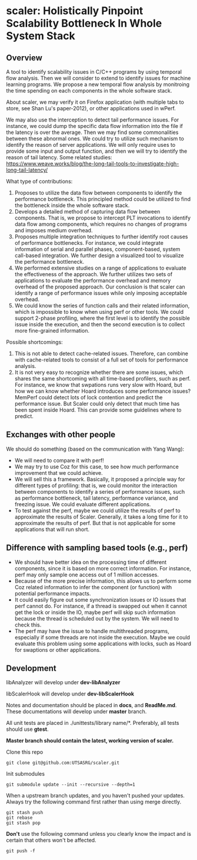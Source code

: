 # scaler: Holistically Pinpoint Scalability Bottleneck In Whole System Stack

## Overview

A tool to identify scalability issues in C/C++ programs by using temporal flow analysis. Then we will consider to extend to identify issues for machine learning programs. We propose a new temporal flow analysis by monitroing the time spending on each components in the whole software stack. 

About scaler, we may verify it on Firefox application (with multiple tabs to store, see Shan Lu's paper-2012), or other applications used in wPerf. 

We may also use the interception to detect tail performance issues. For instance, we could dump the specific data flow information into the file if the latency is over the average. Then we may find some commonalities between these abnormal ones. We could try to utilize such mechanism to identify the reason of server applications. We will only require uses to provide some input and output function, and then we will try to identify the reason of tail latency. 
Some related studies:
https://www.weave.works/blog/the-long-tail-tools-to-investigate-high-long-tail-latency/

What type of contributions: 

1. Proposes to utilize the data flow between components to identify the performance bottleneck. This principled method could be utilized to find the bottleneck inside the whole software stack. 
2. Develops a detailed method of capturing data flow between components. That is, we propose to intercept PLT invocations to identify data flow among components, which requires no changes of programs and imposes medium overhead. 
3. Proposes multiple integration techniques to further identify root causes of performance bottlenecks. For instance, we could integrate information of serial and parallel phases, component-based, system call-based integration. We further design a visualized tool to visualize the performance bottleneck. 
4. We performed extensive studies on a range of applications to evaluate the effectiveness of the approach. We further utilizes two sets of applications to evaluate the performance overhead and memory overhead of the proposed approach. Our conclusion is that scaler can identify a range of performance issues while only imposing acceptable overhead.
5. We could know the series of function calls and their related information, which is impossible to know when using perf or other tools. We could support 2-phase profiling, where the first level is to identify the possible issue inside the execution, and then the second execution is to collect more fine-grained information. 

Possible shortcomings: 
1. This is not able to detect cache-related issues. Therefore, can combine with cache-related tools to consist of a full set of tools for performance analysis. 
2. It is not very easy to recognize whether there are some issues, which shares the same shortcoming with all time-based profilers, such as perf. For instance, we know that swpations runs very slow with Hoard, but how we can know whether Hoard introduces some performance issues? MemPerf could detect lots of lock contention and predict the performance issue. But Scaler could only detect that much time has been spent inside Hoard. This can provide some guidelines where to predict. 

## Exchanges with other people

We should do something (based on the communication with Yang Wang): 
- We will need to compare it with perf!
- We may try to use Coz for this case, to see how much performance improvement that we could achieve. 
- We will sell this a framework. Basically, it proposed a principle way for different types of profiling: that is, we could monitor the interaction between components to identify a series of performance issues, such as performance bottleneck, tail latency, performance variance, and freezing issue. We could evaluate different applications. 
- To test against the perf, maybe we could utilize the results of perf to approximate the results of Scaler. Generally, it takes a long time for it to approximate the results of perf. But that is not applicable for some applications that will run short. 

## Difference with sampling based tools (e.g., perf)

- We should have better idea on the processing time of different components, since it is based on more correct information. For instance, perf may only sample one access out of 1 million accesses. 
- Because of the more precise information, this allows us to perform some Coz related information to infer the component (or function) with potential performance impacts.  
- It could easily figure out some synchronization issues or IO issues that perf cannot do. For instance, if a thread is swapped out when it cannot get the lock or inside the IO, maybe perf will skip such information because the thread is scheduled out by the system. We will need to check this. 
- The perf may have the issue to handle multithreaded programs, especially if some threads are not inside the execution. Maybe we could evaluate this problem using some applications with locks, such as Hoard for swaptions or other applications.


## Development

libAnalyzer will develop under **dev-libAnalyzer**

libScalerHook will develop under **dev-libScalerHook**

Notes and documentation should be placed in **docs**, and **ReadMe.md**. These documentations will develop under **master** branch.

All unit tests are placed in ./unittests/library name/*. Preferably, all tests should use **gtest**.

**Master branch should contain the latest, working version of scaler.**

Clone this repo

```
git clone git@github.com:UTSASRG/scaler.git
```

Init submodules

```
git submodule update --init --recursive --depth=1
```

When a upstream branch updates, and you haven't pushed your updates. Always try the following command first rather than using merge directly.

```
git stash push
git rebase
git stash pop
```

**Don't** use the following command unless you clearly know the impact and is certain that others won't be affected.

```
git push -f 
```
